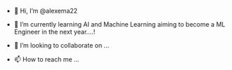 - 👋 Hi, I’m @alexema22

- 🌱 I’m currently learning AI and Machine Learning aiming to become a ML Engineer in the next year....!
- 💞️ I’m looking to collaborate on ...
- 📫 How to reach me ...

<!---
alexema22/alexema22 is a ✨ special ✨ repository because its `README.md` (this file) appears on your GitHub profile.
You can click the Preview link to take a look at your changes.
--->
